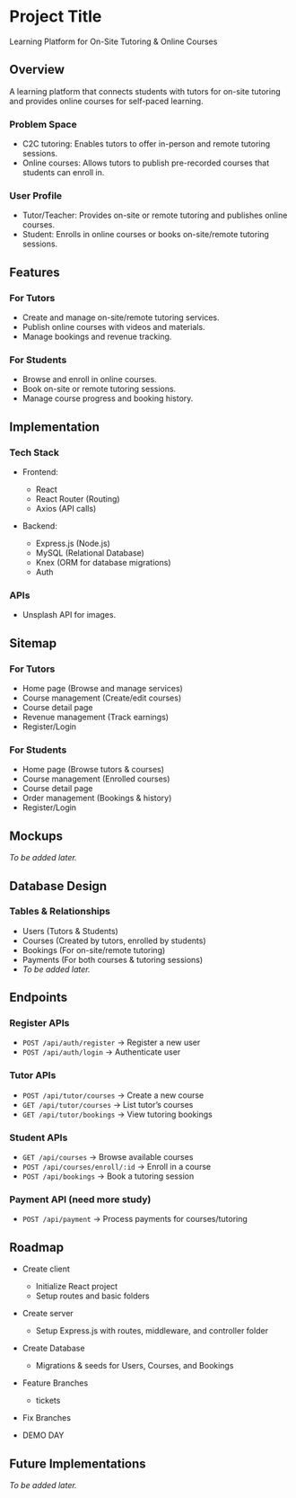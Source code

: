 # Project Title

Learning Platform for On-Site Tutoring & Online Courses

## Overview

A learning platform that connects students with tutors for on-site tutoring and provides online courses for self-paced learning.

### Problem Space

- C2C tutoring: Enables tutors to offer in-person and remote tutoring sessions.
- Online courses: Allows tutors to publish pre-recorded courses that students can enroll in.

### User Profile

- Tutor/Teacher: Provides on-site or remote tutoring and publishes online courses.
- Student: Enrolls in online courses or books on-site/remote tutoring sessions.

## Features

### For Tutors

- Create and manage on-site/remote tutoring services.
- Publish online courses with videos and materials.
- Manage bookings and revenue tracking.

### For Students

- Browse and enroll in online courses.
- Book on-site or remote tutoring sessions.
- Manage course progress and booking history.

## Implementation

### Tech Stack

- Frontend:

  - React
  - React Router (Routing)
  - Axios (API calls)

- Backend:

  - Express.js (Node.js)
  - MySQL (Relational Database)
  - Knex (ORM for database migrations)
  - Auth

### APIs

- Unsplash API for images.

## Sitemap

### For Tutors

- Home page (Browse and manage services)
- Course management (Create/edit courses)
- Course detail page
- Revenue management (Track earnings)
- Register/Login

### For Students

- Home page (Browse tutors & courses)
- Course management (Enrolled courses)
- Course detail page
- Order management (Bookings & history)
- Register/Login

## Mockups

_To be added later._

## Database Design

### Tables & Relationships

- Users (Tutors & Students)
- Courses (Created by tutors, enrolled by students)
- Bookings (For on-site/remote tutoring)
- Payments (For both courses & tutoring sessions)
- _To be added later._

## Endpoints

### Register APIs

- `POST /api/auth/register` → Register a new user
- `POST /api/auth/login` → Authenticate user

### Tutor APIs

- `POST /api/tutor/courses` → Create a new course
- `GET /api/tutor/courses` → List tutor’s courses
- `GET /api/tutor/bookings` → View tutoring bookings

### Student APIs

- `GET /api/courses` → Browse available courses
- `POST /api/courses/enroll/:id` → Enroll in a course
- `POST /api/bookings` → Book a tutoring session

### Payment API (need more study)

- `POST /api/payment` → Process payments for courses/tutoring

## Roadmap

- Create client

  - Initialize React project
  - Setup routes and basic folders

- Create server

  - Setup Express.js with routes, middleware, and controller folder

- Create Database

  - Migrations & seeds for Users, Courses, and Bookings

- Feature Branches

  - tickets

- Fix Branches
- DEMO DAY

## Future Implementations

_To be added later._
